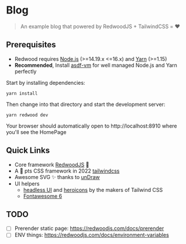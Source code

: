 # Blog

> An example blog that powered by RedwoodJS + TailwindCSS = ❤️

## Prerequisites

- Redwood requires [Node.js](https://nodejs.org/en/) (>=14.19.x <=16.x) and [Yarn](https://yarnpkg.com/) (>=1.15)
- **Recommended**, Install [asdf-vm](https://asdf-vm.com) for well managed Node.js and Yarn perfectly

Start by installing dependencies:

```
yarn install
```

Then change into that directory and start the development server:

```
yarn redwood dev
```

Your browser should automatically open to http://localhost:8910 where you'll see the HomePage

## Quick Links

- Core framework [RedwoodJS](https://redwoodjs.com) 🌲
- A 💯 pts CSS framework in 2022 [tailwindcss](https://tailwindcss.com/)
- Awesome SVG ✨️ thanks to [unDraw](https://undraw.co/)
- UI helpers
  - [headless UI](https://headlessui.dev/) and [heroicons](https://heroicons.com/) by the makers of Tailwind
    CSS
  - [Fontawesome 6](https://fontawesome.com/)

## TODO

- [ ] Prerender static page: https://redwoodjs.com/docs/prerender
- [ ] ENV things: https://redwoodjs.com/docs/environment-variables
